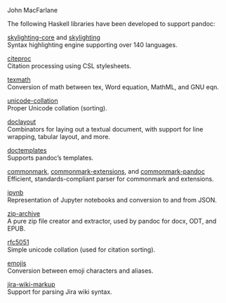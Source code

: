 John MacFarlane

The following Haskell libraries have been developed to support pandoc:

[skylighting-core](https://hackage.haskell.org/package/skylighting-core) and [skylighting](https://hackage.haskell.org/package/skylighting)  
Syntax highlighting engine supporting over 140 languages.

[citeproc](https://hackage.haskell.org/package/citeproc)  
Citation processing using CSL stylesheets.

[texmath](https://hackage.haskell.org/package/texmath)  
Conversion of math between tex, Word equation, MathML, and GNU eqn.

[unicode-collation](https://hackage.haskell.org/package/unicode-collation)  
Proper Unicode collation (sorting).

[doclayout](https://hackage.haskell.org/package/doclayout)  
Combinators for laying out a textual document, with support for line wrapping, tabular layout, and more.

[doctemplates](https://hackage.haskell.org/package/doctemplates)  
Supports pandoc’s templates.

[commonmark](https://hackage.haskell.org/package/commonmark), [commonmark-extensions](https://hackage.haskell.org/package/commonmark-extensions), and [commonmark-pandoc](https://hackage.haskell.org/package/commonmark-pandoc)  
Efficient, standards-compliant parser for commonmark and extensions.

[ipynb](https://hackage.haskell.org/package/ipynb)  
Representation of Jupyter notebooks and conversion to and from JSON.

[zip-archive](https://hackage.haskell.org/package/zip-archive)  
A pure zip file creator and extractor, used by pandoc for docx, ODT, and EPUB.

[rfc5051](https://hackage.haskell.org/package/rfc5051)  
Simple unicode collation (used for citation sorting).

[emojis](https://hackage.haskell.org/package/emojis)  
Conversion between emoji characters and aliases.

[jira-wiki-markup](https://hackage.haskell.org/package/jira-wiki-markup)  
Support for parsing Jira wiki syntax.
